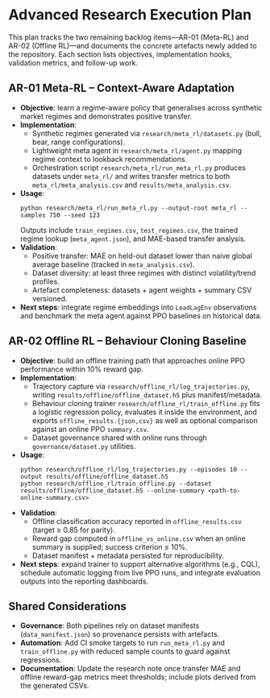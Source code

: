 # Advanced Research Execution Plan

This plan tracks the two remaining backlog items—AR-01 (Meta-RL) and AR-02 (Offline RL)—and documents the concrete artefacts newly added to the repository. Each section lists objectives, implementation hooks, validation metrics, and follow-up work.

## AR-01 Meta-RL – Context-Aware Adaptation
- **Objective**: learn a regime-aware policy that generalises across synthetic market regimes and demonstrates positive transfer.
- **Implementation**:
  - Synthetic regimes generated via `research/meta_rl/datasets.py` (bull, bear, range configurations).
  - Lightweight meta agent in `research/meta_rl/agent.py` mapping regime context to lookback recommendations.
  - Orchestration script `research/meta_rl/run_meta_rl.py` produces datasets under `meta_rl/` and writes transfer metrics to both `meta_rl/meta_analysis.csv` and `results/meta_analysis.csv`.
- **Usage**:
  ```
  python research/meta_rl/run_meta_rl.py --output-root meta_rl --samples 750 --seed 123
  ```
  Outputs include `train_regimes.csv`, `test_regimes.csv`, the trained regime lookup (`meta_agent.json`), and MAE-based transfer analysis.
- **Validation**:
  - Positive transfer: MAE on held-out dataset lower than naive global average baseline (tracked in `meta_analysis.csv`).
  - Dataset diversity: at least three regimes with distinct volatility/trend profiles.
  - Artefact completeness: datasets + agent weights + summary CSV versioned.
- **Next steps**: integrate regime embeddings into `LeadLagEnv` observations and benchmark the meta agent against PPO baselines on historical data.

## AR-02 Offline RL – Behaviour Cloning Baseline
- **Objective**: build an offline training path that approaches online PPO performance within 10% reward gap.
- **Implementation**:
  - Trajectory capture via `research/offline_rl/log_trajectories.py`, writing `results/offline/offline_dataset.h5` plus manifest/metadata.
  - Behaviour cloning trainer `research/offline_rl/train_offline.py` fits a logistic regression policy, evaluates it inside the environment, and exports `offline_results.{json,csv}` as well as optional comparison against an online PPO `summary.csv`.
  - Dataset governance shared with online runs through `governance/dataset.py` utilities.
- **Usage**:
  ```
  python research/offline_rl/log_trajectories.py --episodes 10 --output results/offline/offline_dataset.h5
  python research/offline_rl/train_offline.py --dataset results/offline/offline_dataset.h5 --online-summary <path-to-online-summary.csv>
  ```
- **Validation**:
  - Offline classification accuracy reported in `offline_results.csv` (target ≥ 0.85 for parity).
  - Reward gap computed in `offline_vs_online.csv` when an online summary is supplied; success criterion ≤ 10%.
  - Dataset manifest + metadata persisted for reproducibility.
- **Next steps**: expand trainer to support alternative algorithms (e.g., CQL), schedule automatic logging from live PPO runs, and integrate evaluation outputs into the reporting dashboards.

## Shared Considerations
- **Governance**: Both pipelines rely on dataset manifests (`data_manifest.json`) so provenance persists with artefacts.
- **Automation**: Add CI smoke targets to run `run_meta_rl.py` and `train_offline.py` with reduced sample counts to guard against regressions.
- **Documentation**: Update the research note once transfer MAE and offline reward-gap metrics meet thresholds; include plots derived from the generated CSVs.
